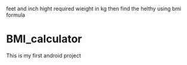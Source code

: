 feet and inch hight required 
wieight in kg
then find the helthy using bmi formula 
# BMI_calculator
This is my first android project
